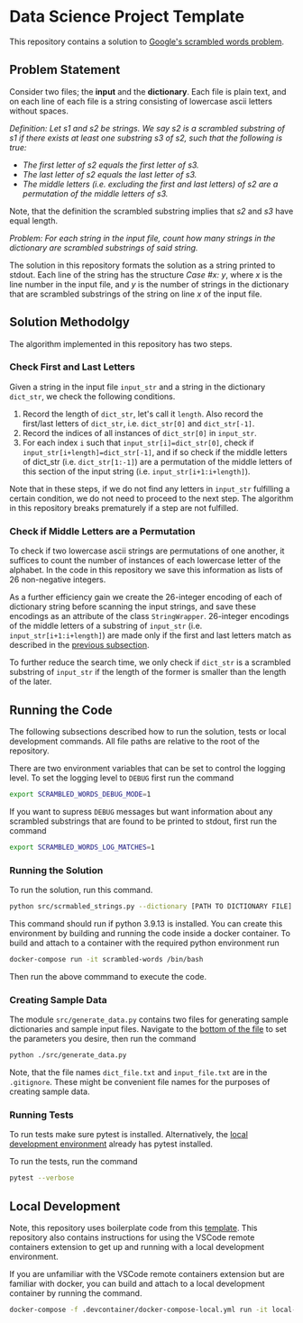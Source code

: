 # Data Science Project Template

This repository contains a solution to [Google's scrambled words problem](https://codingcompetitions.withgoogle.com/kickstart/round/0000000000050edf/0000000000051004).

## Problem Statement

Consider two files; the **input** and the **dictionary**. Each file is plain text, and on each line of each file is a string consisting of lowercase ascii letters without spaces.

_Definition: Let s1 and s2 be strings. We say s2 is a scrambled substring of s1 if there exists at least one substring s3 of s2, such that the following is true:_

* _The first letter of s2 equals the first letter of s3._
* _The last letter of s2 equals the last letter of s3._
* _The middle letters (i.e. excluding the first and last letters) of s2 are a permutation of the middle letters of s3._

Note, that the definition the scrambled substring implies that _s2_ and _s3_ have equal length.

_Problem: For each string in the input file, count how many strings in the dictionary are scrambled substrings of said string._

The solution in this repository formats the solution as a string printed to stdout. Each line of the string has the structure _Case #x: y_, where _x_ is the line number in the input file, and _y_ is the number of strings in the dictionary that are scrambled substrings of the string on line _x_ of the input file.

## Solution Methodolgy

The algorithm implemented in this repository has two steps.

### Check First and Last Letters

Given a string in the input file `input_str` and a string in the dictionary `dict_str`, we check the following conditions.

1. Record the length of `dict_str`, let's call it `length`. Also record the first/last letters of `dict_str`, i.e. `dict_str[0]` and `dict_str[-1]`.
2. Record the indices of all instances of `dict_str[0]` in `input_str`.
3. For each index `i` such that `input_str[i]=dict_str[0]`, check if `input_str[i+length]=dict_str[-1]`, and if so check if the middle letters of dict_str (i.e. `dict_str[1:-1]`) are a permutation of the middle letters of this section of the input string (i.e. `input_str[i+1:i+length]`).

Note that in these steps, if we do not find any letters in `input_str` fulfilling a certain condition, we do not need to proceed to the next step. The algorithm in this repository breaks prematurely if a step are not fulfilled.

### Check if Middle Letters are a Permutation

To check if two lowercase ascii strings are permutations of one another, it suffices to count the number of instances of each lowercase letter of the alphabet. In the code in this repository we save this information as lists of 26 non-negative integers.

As a further efficiency gain we create the 26-integer encoding of each of dictionary string before scanning the input strings, and save these encodings as an attribute of the class `StringWrapper`. 26-integer encodings of the middle letters of a substring of `input_str` (i.e. `input_str[i+1:i+length]`) are made only if the first and last letters match as described in the [previous subsection](#check-first-and-last-letters).

To further reduce the search time, we only check if `dict_str` is a scrambled substring of `input_str` if the length of the former is smaller than the length of the later.

## Running the Code

The following subsections described how to run the solution, tests or local development commands. All file paths are relative to the root of the repository.

There are two environment variables that can be set to control the logging level. To set the logging level to `DEBUG` first run the command

```bash
export SCRAMBLED_WORDS_DEBUG_MODE=1
```

If you want to supress `DEBUG` messages but want information about any scrambled substrings that are found to be printed to stdout, first run the command

```bash
export SCRAMBLED_WORDS_LOG_MATCHES=1
```

### Running the Solution

To run the solution, run this command.

```bash
python src/scrmabled_strings.py --dictionary [PATH TO DICTIONARY FILE] --input [PATH TO INPUT FILE]
```

This command should run if python 3.9.13 is installed. You can create this environment by building and running the code inside a docker container. To build and attach to a container with the required python environment run

```bash
docker-compose run -it scrambled-words /bin/bash
```

Then run the above commmand to execute the code.

### Creating Sample Data

The module `src/generate_data.py` contains two files for generating sample dictionaries and sample input files. Navigate to the [bottom of the file](https://github.com/mark-curran/scrambled-words/blob/27897a9ea569fbf4c552a914048b9a5a5a414731/src/generate_data.py#L86) to set the parameters you desire, then run the command

```bash
python ./src/generate_data.py
```

Note, that the file names `dict_file.txt` and `input_file.txt` are in the `.gitignore`. These might be convenient file names for the purposes of creating sample data.

### Running Tests

To run tests make sure pytest is installed. Alternatively, the [local development environment](#local-development) already has pytest installed.

To run the tests, run the command

```bash
pytest --verbose
```

## Local Development

Note, this repository uses boilerplate code from this [template](https://github.com/mark-curran/data-science-project-template). This repository also contains instructions for using the VSCode remote containers extension to get up and running with a local development environment.

If you are unfamiliar with the VSCode remote containers extension but are familiar with docker, you can build and attach to a local development container by running the command.

```bash
docker-compose -f .devcontainer/docker-compose-local.yml run -it local-dev /bin/bash
```
